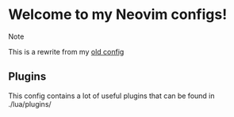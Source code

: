 # Welcome to my Neovim configs!

> [!NOTE]
> This is a rewrite from my [old config](https://github.com/pedromarquetti/kickstart.nvim)

## Plugins

This config contains a lot of useful plugins that can be found in ./lua/plugins/
